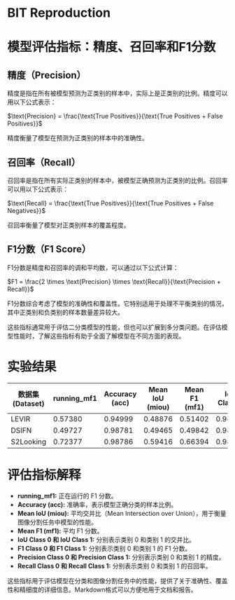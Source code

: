 # BIT Reproduction

# 模型评估指标：精度、召回率和F1分数

## 精度（Precision）

精度是指在所有被模型预测为正类别的样本中，实际上是正类别的比例。精度可以用以下公式表示：

$\text{Precision} = \frac{\text{True Positives}}{\text{True Positives + False Positives}}\$

精度衡量了模型在预测为正类别的样本中的准确性。

## 召回率（Recall）

召回率是指在所有实际正类别的样本中，被模型正确预测为正类别的比例。召回率可以用以下公式表示：

$\text{Recall} = \frac{\text{True Positives}}{\text{True Positives + False Negatives}}$

召回率衡量了模型对正类别样本的覆盖程度。

## F1分数（F1 Score）

F1分数是精度和召回率的调和平均数，可以通过以下公式计算：

$F1 = \frac{2 \times \text{Precision} \times \text{Recall}}{\text{Precision + Recall}}$

F1分数综合考虑了模型的准确性和覆盖性。它特别适用于处理不平衡类别的情况，其中正类别和负类别的样本数量差异较大。

这些指标通常用于评估二分类模型的性能，但也可以扩展到多分类问题。在评估模型性能时，了解这些指标有助于全面了解模型在不同方面的表现。

# 实验结果
| 数据集 (Dataset) | running_mf1 | Accuracy (acc) | Mean IoU (miou) | Mean F1 (mf1) | IoU Class 0 | IoU Class 1 | F1 Class 0 | F1 Class 1 | Precision Class 0 | Precision Class 1 | Recall Class 0 | Recall Class 1 |
|-----------------|--------------|-----------------|-----------------|--------------|--------------|--------------|-------------|-------------------|-------------------|-----------------|-----------------| ----------
| LEVIR             | 0.57380      | 0.94999         | 0.48876         | 0.51402      | 0.94991      | 0.02760      | 0.97431      | 0.05372     | 0.95037           | 0.74612           | 0.99949         | 0.02786         |
| DSIFN           | 0.49727      | 0.98781         | 0.49465         | 0.49842      | 0.98781      | 0.00149      | 0.99387      | 0.00298     | 0.98791           | 0.15170           | 0.99990         | 0.00151         |
| S2Looking       | 0.72377      | 0.98786         | 0.59416         | 0.66394      | 0.98783      | 0.20049      | 0.99388      | 0.33401     | 0.99088           | 0.49728           | 0.99689         | 0.25145         |

# 评估指标解释

- **running_mf1:** 正在运行的 F1 分数。
- **Accuracy (acc):** 准确率，表示模型正确分类的样本比例。
- **Mean IoU (miou):** 平均交并比（Mean Intersection over Union），用于衡量图像分割任务中模型的性能。
- **Mean F1 (mf1):** 平均 F1 分数。
- **IoU Class 0 和 IoU Class 1:** 分别表示类别 0 和类别 1 的交并比。
- **F1 Class 0 和 F1 Class 1:** 分别表示类别 0 和类别 1 的 F1 分数。
- **Precision Class 0 和 Precision Class 1:** 分别表示类别 0 和类别 1 的精度。
- **Recall Class 0 和 Recall Class 1:** 分别表示类别 0 和类别 1 的召回率。

这些指标用于评估模型在分类和图像分割任务中的性能，提供了关于准确性、覆盖性和精细度的详细信息。Markdown格式可以方便地用于文档和报告。

